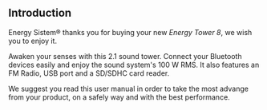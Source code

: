 ## Introduction

Energy Sistem® thanks you for buying your new *Energy Tower 8*, we wish you to enjoy it.

Awaken your senses with this 2.1 sound tower. Connect your Bluetooth devices easily and enjoy the sound system's 100 W RMS. It also features an FM Radio, USB port and a SD/SDHC card reader.

We suggest you read this user manual in order to take the most advange from your product, on a safely way and with the best performance.


